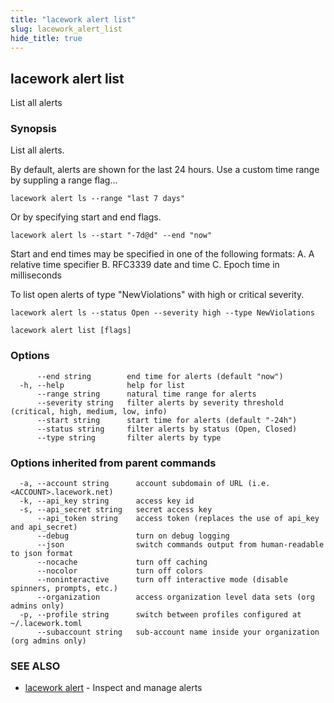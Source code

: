 ```yaml
---
title: "lacework alert list"
slug: lacework_alert_list
hide_title: true
---
```


## lacework alert list

List all alerts

### Synopsis

List all alerts.

By default, alerts are shown for the last 24 hours.
Use a custom time range by suppling a range flag...

    lacework alert ls --range "last 7 days"

Or by specifying start and end flags.

    lacework alert ls --start "-7d@d" --end "now"

Start and end times may be specified in one of the following formats:
    A. A relative time specifier
    B. RFC3339 date and time
    C. Epoch time in milliseconds

To list open alerts of type "NewViolations" with high or critical severity.

    lacework alert ls --status Open --severity high --type NewViolations


```
lacework alert list [flags]
```

### Options

```
      --end string        end time for alerts (default "now")
  -h, --help              help for list
      --range string      natural time range for alerts
      --severity string   filter alerts by severity threshold (critical, high, medium, low, info)
      --start string      start time for alerts (default "-24h")
      --status string     filter alerts by status (Open, Closed)
      --type string       filter alerts by type
```

### Options inherited from parent commands

```
  -a, --account string      account subdomain of URL (i.e. <ACCOUNT>.lacework.net)
  -k, --api_key string      access key id
  -s, --api_secret string   secret access key
      --api_token string    access token (replaces the use of api_key and api_secret)
      --debug               turn on debug logging
      --json                switch commands output from human-readable to json format
      --nocache             turn off caching
      --nocolor             turn off colors
      --noninteractive      turn off interactive mode (disable spinners, prompts, etc.)
      --organization        access organization level data sets (org admins only)
  -p, --profile string      switch between profiles configured at ~/.lacework.toml
      --subaccount string   sub-account name inside your organization (org admins only)
```

### SEE ALSO

* [lacework alert](lacework_alert.md)	 - Inspect and manage alerts

